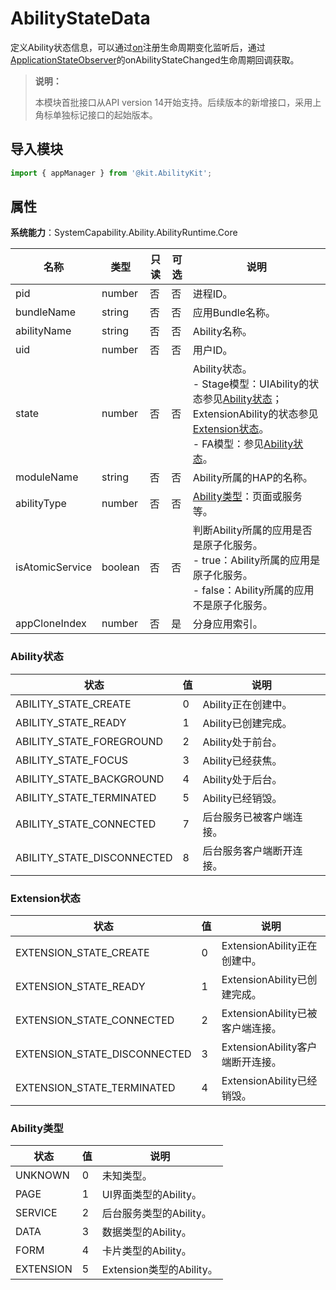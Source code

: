 # AbilityStateData

定义Ability状态信息，可以通过[on](js-apis-app-ability-appManager.md#appmanageronapplicationstate14)注册生命周期变化监听后，通过[ApplicationStateObserver](js-apis-inner-application-applicationStateObserver.md)的onAbilityStateChanged生命周期回调获取。

> **说明：**
> 
> 本模块首批接口从API version 14开始支持。后续版本的新增接口，采用上角标单独标记接口的起始版本。

## 导入模块

```ts
import { appManager } from '@kit.AbilityKit';
```

## 属性

**系统能力**：SystemCapability.Ability.AbilityRuntime.Core

| 名称                     | 类型     | 只读 | 可选 | 说明                       |
| ----------------------- | ---------| ---- | ---- | ------------------------- |
| pid                     | number   | 否   | 否   | 进程ID。                    |
| bundleName              | string   | 否   | 否  | 应用Bundle名称。          |
| abilityName            | string   | 否   | 否   | Ability名称。               |
| uid                    | number   | 否   | 否   | 用户ID。                  |
| state                   | number   | 否   | 否   | Ability状态。<br>- Stage模型：UIAbility的状态参见[Ability状态](#ability状态)；ExtensionAbility的状态参见[Extension状态](#extension状态)。<br>- FA模型：参见[Ability状态](#ability状态)。                |
| moduleName | string   | 否   | 否   | Ability所属的HAP的名称。    |
| abilityType | number | 否   | 否   | [Ability类型](#ability类型)：页面或服务等。 |
| isAtomicService | boolean   | 否  | 否  | 判断Ability所属的应用是否是原子化服务。<br>- true：Ability所属的应用是原子化服务。<br>- false：Ability所属的应用不是原子化服务。     |
| appCloneIndex          | number   | 否   | 是   | 分身应用索引。                  |

### Ability状态

| 状态                        | 值  | 说明                    |
| --------------------------  | --- | ---------------------- |
| ABILITY_STATE_CREATE        | 0   |  Ability正在创建中。    |
| ABILITY_STATE_READY         | 1   |  Ability已创建完成。    |
| ABILITY_STATE_FOREGROUND    | 2   |  Ability处于前台。      |
| ABILITY_STATE_FOCUS         | 3   |   Ability已经获焦。     |
| ABILITY_STATE_BACKGROUND    | 4   |  Ability处于后台。      |
| ABILITY_STATE_TERMINATED    | 5   |  Ability已经销毁。      |
| ABILITY_STATE_CONNECTED     | 7   |  后台服务已被客户端连接。|
| ABILITY_STATE_DISCONNECTED  | 8   |  后台服务客户端断开连接。|

### Extension状态
| 状态                   | 值 | 说明                   |
| ---------------------- | ---- | ---------------------- |
| EXTENSION_STATE_CREATE | 0   | ExtensionAbility正在创建中。  |
| EXTENSION_STATE_READY  | 1   | ExtensionAbility已创建完成。  |
| EXTENSION_STATE_CONNECTED | 2  | ExtensionAbility已被客户端连接。  |
| EXTENSION_STATE_DISCONNECTED | 3 | ExtensionAbility客户端断开连接。 |
| EXTENSION_STATE_TERMINATED | 4  | ExtensionAbility已经销毁。  |

### Ability类型

| 状态    | 值      | 说明                  |
| ------  | ------- | --------------------- |
| UNKNOWN | 0 | 未知类型。              |
| PAGE    | 1 | UI界面类型的Ability。   |
| SERVICE | 2 | 后台服务类型的Ability。 |
| DATA    | 3 | 数据类型的Ability。              |
| FORM    | 4 | 卡片类型的Ability。   |
| EXTENSION | 5 | Extension类型的Ability。 |
